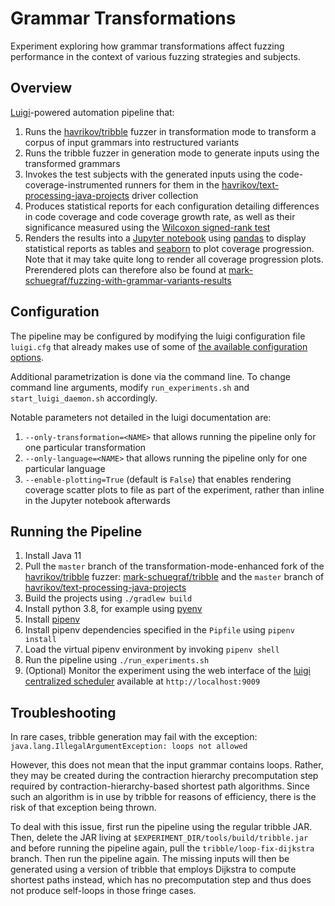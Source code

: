 # Grammar Transformations

Experiment exploring how grammar transformations affect fuzzing performance in the context of various fuzzing strategies and subjects.

## Overview
[Luigi](https://github.com/spotify/luigi)-powered automation pipeline that:

1. Runs the [havrikov/tribble](https://projects.cispa.saarland/havrikov/tribble) fuzzer in transformation mode to transform a corpus of input grammars into restructured variants
2. Runs the tribble fuzzer in generation mode to generate inputs using the transformed grammars
3. Invokes the test subjects with the generated inputs using the code-coverage-instrumented runners for them in the [havrikov/text-processing-java-projects](https://github.com/havrikov/text-processing-java-projects) driver collection
4. Produces statistical reports for each configuration detailing differences in code coverage and code coverage growth rate, as well as their significance measured using the [Wilcoxon signed-rank test](https://en.m.wikipedia.org/wiki/Wilcoxon_signed-rank_test)
5. Renders the results into a [Jupyter notebook](https://jupyter.org/) using [pandas](https://pandas.pydata.org/) to display statistical reports as tables and [seaborn](https://seaborn.pydata.org/) to plot coverage progression. Note that it may take quite long to render all coverage progression plots. Prerendered plots can therefore also be found at [mark-schuegraf/fuzzing-with-grammar-variants-results](https://github.com/mark-schuegraf/fuzzing-with-grammar-variants-results)

## Configuration

The pipeline may be configured by modifying the luigi configuration file `luigi.cfg` that already makes use of some of [the available configuration options](https://github.com/spotify/luigi/blob/master/doc/configuration.rst).

Additional parametrization is done via the command line. To change command line arguments, modify `run_experiments.sh` and `start_luigi_daemon.sh` accordingly.

Notable parameters not detailed in the luigi documentation are:
1. `--only-transformation=<NAME>` that allows running the pipeline only for one particular transformation
2. `--only-language=<NAME>` that allows running the pipeline only for one particular language
3. `--enable-plotting=True` (default is `False`) that enables rendering coverage scatter plots to file as part of the experiment, rather than inline in the Jupyter notebook afterwards

## Running the Pipeline

1. Install Java 11
2. Pull the `master` branch of the transformation-mode-enhanced fork of the [havrikov/tribble](https://github.com/havrikov/tribble) fuzzer: [mark-schuegraf/tribble](https://github.com/mark-schuegraf/tribble) and the `master` branch of [havrikov/text-processing-java-projects](https://github.com/havrikov/text-processing-java-projects)
3. Build the projects using `./gradlew build`
4. Install python 3.8, for example using [pyenv](https://github.com/pyenv/pyenv)
5. Install [pipenv](https://pipenv.pypa.io/)
6. Install pipenv dependencies specified in the `Pipfile` using `pipenv install`
7. Load the virtual pipenv environment by invoking `pipenv shell`
8. Run the pipeline using `./run_experiments.sh`
9. (Optional) Monitor the experiment using the web interface of the [luigi centralized scheduler](https://luigi.readthedocs.io/en/stable/central_scheduler.html) available at `http://localhost:9009`

## Troubleshooting

In rare cases, tribble generation may fail with the exception: `java.lang.IllegalArgumentException: loops not allowed`

However, this does not mean that the input grammar contains loops. Rather, they may be created during the contraction hierarchy precomputation step required by contraction-hierarchy-based shortest path algorithms. Since such an algorithm is in use by tribble for reasons of efficiency, there is the risk of that exception being thrown.

To deal with this issue, first run the pipeline using the regular tribble JAR. Then, delete the JAR living at `$EXPERIMENT_DIR/tools/build/tribble.jar` and before running the pipeline again, pull the `tribble/loop-fix-dijkstra` branch.  Then run the pipeline again. The missing inputs will then be generated using a version of tribble that employs Dijkstra to compute shortest paths instead, which has no precomputation step and thus does not produce self-loops in those fringe cases.
